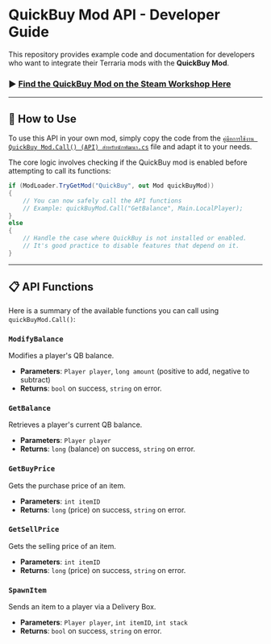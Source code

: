 # QuickBuy Mod API - Developer Guide

This repository provides example code and documentation for developers who want to integrate their Terraria mods with the **QuickBuy Mod**.
### ▶️ [Find the QuickBuy Mod on the Steam Workshop Here](https://steamcommunity.com/sharedfiles/filedetails/?id=3536320364)

---

## 🚀 How to Use

To use this API in your own mod, simply copy the code from the [`คู่มือการใช้งาน QuickBuy Mod.Call() (API) สำหรับนักพัฒนา.cs`](%E0%B8%84%E0%B8%B9%E0%B9%88%E0%B8%A1%E0%B8%B7%E0%B8%AD%E0%B8%81%E0%B8%B2%E0%B8%A3%E0%B9%83%E0%B8%8A%E0%B9%89%E0%B8%87%E0%B8%B2%E0%B8%99%20QuickBuy%20Mod.Call()%20(API)%20%E0%B8%AA%E0%B8%B3%E0%B8%AB%E0%B8%A3%E0%B8%B1%E0%B8%9A%E0%B8%99%E0%B8%B1%E0%B8%81%E0%B8%9E%E0%B8%B1%E0%B8%92%E0%B8%99%E0%B8%B2.cs) file and adapt it to your needs.

The core logic involves checking if the QuickBuy mod is enabled before attempting to call its functions:

```csharp
if (ModLoader.TryGetMod("QuickBuy", out Mod quickBuyMod))
{
    // You can now safely call the API functions
    // Example: quickBuyMod.Call("GetBalance", Main.LocalPlayer);
}
else
{
    // Handle the case where QuickBuy is not installed or enabled.
    // It's good practice to disable features that depend on it.
}
```

---

## 📋 API Functions

Here is a summary of the available functions you can call using `quickBuyMod.Call()`:

### `ModifyBalance`
Modifies a player's QB balance.
- **Parameters**: `Player player`, `long amount` (positive to add, negative to subtract)
- **Returns**: `bool` on success, `string` on error.

### `GetBalance`
Retrieves a player's current QB balance.
- **Parameters**: `Player player`
- **Returns**: `long` (balance) on success, `string` on error.

### `GetBuyPrice`
Gets the purchase price of an item.
- **Parameters**: `int itemID`
- **Returns**: `long` (price) on success, `string` on error.

### `GetSellPrice`
Gets the selling price of an item.
- **Parameters**: `int itemID`
- **Returns**: `long` (price) on success, `string` on error.

### `SpawnItem`
Sends an item to a player via a Delivery Box.
- **Parameters**: `Player player`, `int itemID`, `int stack`
- **Returns**: `bool` on success, `string` on error.
